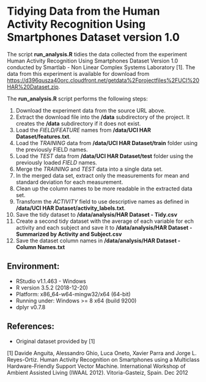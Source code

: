 # Tidying Data from the Human Activity Recognition Using Smartphones Dataset version 1.0

The script **run_analysis.R** tidies the data collected from the experiment Human Activity Recognition Using Smartphones Dataset Version 1.0 conducted by Smartlab - Non Linear Complex Systems Laboratory [1].  The data from this experiment is available for download from https://d396qusza40orc.cloudfront.net/getdata%2Fprojectfiles%2FUCI%20HAR%20Dataset.zip.

The **run_analysis.R** script performs the following steps:
1. Download the experiment data from the source URL above.
2. Extract the download file into the **/data** subdirectory of the project.  It creates the **/data** subdirectory if it does not exist.
3. Load the _FIELD/FEATURE_ names from **/data/UCI HAR Dataset/features.txt**.
4. Load the _TRAINING_ data from **/data/UCI HAR Dataset/train** folder using the previously FIELD names.
5. Load the _TEST_ data from **/data/UCI HAR Dataset/test** folder using the previously loaded _FIELD_ names.
6. Merge the _TRAINING_ and _TEST_ data into a single data set.
7. In the merged data set, extract only the measurements for mean and standard deviation for each measurement.
8. Clean up the column names to be more readable in the extracted data set.
9. Transform the _ACTIVITY_ field to use descriptive names as defined in **/data/UCI HAR Dataset/activity_labels.txt**.
10. Save the tidy dataset to **/data/analysis/HAR Dataset - Tidy.csv**
11. Create a second tidy dataset with the average of each variable for ech activity and each subject and save it to **/data/analysis/HAR Dataset - Summarized by Activity and Subject.csv**
12. Save the dataset column names in **/data/analysis/HAR Dataset - Column Names.txt**

## Environment:
- RStudio v1.1.463 - Windows
- R version 3.5.2 (2018-12-20)
- Platform: x86_64-w64-mingw32/x64 (64-bit)
- Running under: Windows >= 8 x64 (build 9200)
- dplyr v0.7.8

## References:
- Original dataset provided by [1]

[1] Davide Anguita, Alessandro Ghio, Luca Oneto, Xavier Parra and Jorge L. Reyes-Ortiz. Human Activity Recognition on Smartphones using a Multiclass Hardware-Friendly Support Vector Machine. International Workshop of Ambient Assisted Living (IWAAL 2012). Vitoria-Gasteiz, Spain. Dec 2012
